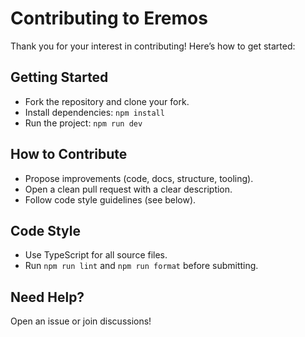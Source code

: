 # Contributing to Eremos

Thank you for your interest in contributing! Here’s how to get started:

## Getting Started

- Fork the repository and clone your fork.
- Install dependencies: `npm install`
- Run the project: `npm run dev`

## How to Contribute

- Propose improvements (code, docs, structure, tooling).
- Open a clean pull request with a clear description.
- Follow code style guidelines (see below).

## Code Style

- Use TypeScript for all source files.
- Run `npm run lint` and `npm run format` before submitting.

## Need Help?

Open an issue or join discussions!
